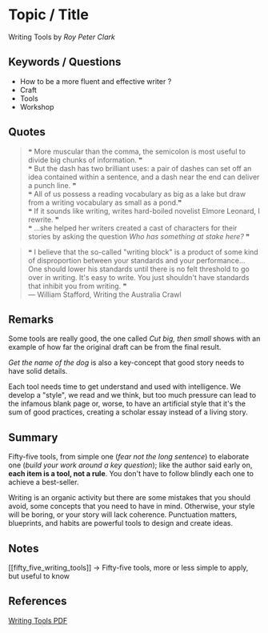 # Topic / Title

Writing Tools by *Roy Peter Clark*

## Keywords / Questions

* How to be a more fluent and effective writer ?
* Craft
* Tools
* Workshop

## Quotes

> ❝ More muscular than the comma, the semicolon is most useful to divide big chunks of information. ❞    
> ❝ But the dash has two brilliant uses: a pair of dashes can set off an idea contained within a sentence, and a dash near the end can deliver a punch line. ❞    
> ❝ All of us possess a reading vocabulary as big as a lake but draw from a writing vocabulary as small as a pond.❞    
> ❝ If it sounds like writing, writes hard-boiled novelist Elmore Leonard, I rewrite. ❞   
> ❝ ...she helped her writers created a cast of characters for their stories by asking the question *Who has something at stake here?*  ❞ 


> ❝ I believe that the so-called "writing block" is a product of some kind of disproportion between your standards and your performance... One should lower his standards until there is no felt threshold to go over in writing. It's easy to write. You just shouldn't have standards that inhibit you from writing. ❞  
> — William Stafford, Writing the Australia Crawl

## Remarks

Some tools are really good, the one called *Cut big, then small* shows with an example of how far the original draft can be from the final result. 

*Get the name of the dog* is also a key-concept that good story needs to have solid details.

Each tool needs time to get understand and used with intelligence. We develop a "style", we read and we think, but too much pressure can lead to the infamous blank page or, worse, to have an artificial style that it's the sum of good practices, creating a scholar essay instead of a living story.


## Summary

Fifty-five tools, from simple one (*fear not the long sentence*) to elaborate one (*build your work around a key question*); like the author said early on, **each item is a tool, not a rule**. You don't have to follow blindly each one to achieve a best-seller. 


Writing is an organic activity but there are some mistakes that you should avoid, some concepts that you need to have in mind. Otherwise, your style will be boring, or your story will lack coherence. Punctuation matters, blueprints, and habits are powerful tools to design and create ideas.

## Notes

[[fifty_five_writing_tools]] -> Fifty-five tools, more or less simple to apply, but useful to know

## References

[Writing Tools PDF](https://dcripe.files.wordpress.com/2014/06/50-writing-tools.pdf)
